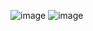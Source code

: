 ![image](https://github.com/user-attachments/assets/bff982eb-5154-4618-b5af-be82816f5bb3)
![image](https://github.com/user-attachments/assets/ca40b762-d36d-4b87-ac4b-e05b749e903a)

